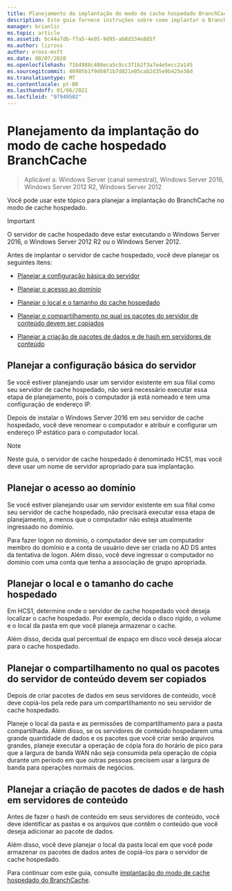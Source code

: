 ```yaml
---
title: Planejamento da implantação do modo de cache hospedado BranchCache
description: Este guia fornece instruções sobre como implantar o BranchCache no modo de cache hospedado em computadores que executam o Windows Server 2016 e o Windows 10
manager: brianlic
ms.topic: article
ms.assetid: bc44a7db-f7a5-4e95-9d95-ab8d334e885f
ms.author: lizross
author: eross-msft
ms.date: 08/07/2020
ms.openlocfilehash: 71b4988c488eca5c9cc371b2f3a7e4e5ecc2a145
ms.sourcegitcommit: 40905b1f9d68f1b7d821e05cab2d35e9b425e38d
ms.translationtype: MT
ms.contentlocale: pt-BR
ms.lasthandoff: 01/06/2021
ms.locfileid: "97949502"
---
```

# <a name="branchcache-hosted-cache-mode-deployment-planning"></a>Planejamento da implantação do modo de cache hospedado BranchCache

>Aplicável a: Windows Server (canal semestral), Windows Server 2016, Windows Server 2012 R2, Windows Server 2012

Você pode usar este tópico para planejar a implantação do BranchCache no modo de cache hospedado.

>[!IMPORTANT]
>O servidor de cache hospedado deve estar executando o Windows Server 2016, o Windows Server 2012 R2 ou o Windows Server 2012.

Antes de implantar o servidor de cache hospedado, você deve planejar os seguintes itens:

- [Planejar a configuração básica do servidor](#bkmk_basic)

- [Planejar o acesso ao domínio](#bkmk_domain)

- [Planejar o local e o tamanho do cache hospedado](#bkmk_cachelocation)

- [Planejar o compartilhamento no qual os pacotes do servidor de conteúdo devem ser copiados](#bkmk_package)

- [Planejar a criação de pacotes de dados e de hash em servidores de conteúdo](#bkmk_prehash)

## <a name="plan-basic-server-configuration"></a><a name="bkmk_basic"></a>Planejar a configuração básica do servidor

Se você estiver planejando usar um servidor existente em sua filial como seu servidor de cache hospedado, não será necessário executar essa etapa de planejamento, pois o computador já está nomeado e tem uma configuração de endereço IP.

Depois de instalar o Windows Server 2016 em seu servidor de cache hospedado, você deve renomear o computador e atribuir e configurar um endereço IP estático para o computador local.

>[!NOTE]
>Neste guia, o servidor de cache hospedado é denominado HCS1, mas você deve usar um nome de servidor apropriado para sua implantação.

## <a name="plan-domain-access"></a><a name="bkmk_domain"></a>Planejar o acesso ao domínio

Se você estiver planejando usar um servidor existente em sua filial como seu servidor de cache hospedado, não precisará executar essa etapa de planejamento, a menos que o computador não esteja atualmente ingressado no domínio.

Para fazer logon no domínio, o computador deve ser um computador membro do domínio e a conta de usuário deve ser criada no AD DS antes da tentativa de logon. Além disso, você deve ingressar o computador no domínio com uma conta que tenha a associação de grupo apropriada.

## <a name="plan-the-location-and-size-of-the-hosted-cache"></a><a name="bkmk_cachelocation"></a>Planejar o local e o tamanho do cache hospedado

Em HCS1, determine onde o servidor de cache hospedado você deseja localizar o cache hospedado. Por exemplo, decida o disco rígido, o volume e o local da pasta em que você planeja armazenar o cache.

Além disso, decida qual percentual de espaço em disco você deseja alocar para o cache hospedado.

## <a name="plan-the-share-to-which-the-content-server-packages-are-to-be-copied"></a><a name="bkmk_package"></a>Planejar o compartilhamento no qual os pacotes do servidor de conteúdo devem ser copiados

Depois de criar pacotes de dados em seus servidores de conteúdo, você deve copiá-los pela rede para um compartilhamento no seu servidor de cache hospedado.

Planeje o local da pasta e as permissões de compartilhamento para a pasta compartilhada. Além disso, se os servidores de conteúdo hospedarem uma grande quantidade de dados e os pacotes que você criar serão arquivos grandes, planeje executar a operação de cópia fora do horário de pico para que a largura de banda WAN não seja consumida pela operação de cópia durante um período em que outras pessoas precisem usar a largura de banda para operações normais de negócios.

## <a name="plan-prehashing-and-data-package-creation-on-content-servers"></a><a name="bkmk_prehash"></a>Planejar a criação de pacotes de dados e de hash em servidores de conteúdo

Antes de fazer o hash de conteúdo em seus servidores de conteúdo, você deve identificar as pastas e os arquivos que contêm o conteúdo que você deseja adicionar ao pacote de dados.

Além disso, você deve planejar o local da pasta local em que você pode armazenar os pacotes de dados antes de copiá-los para o servidor de cache hospedado.

Para continuar com este guia, consulte [implantação do modo de cache hospedado do BranchCache](4-Bc-Hcm-Deployment.md).
